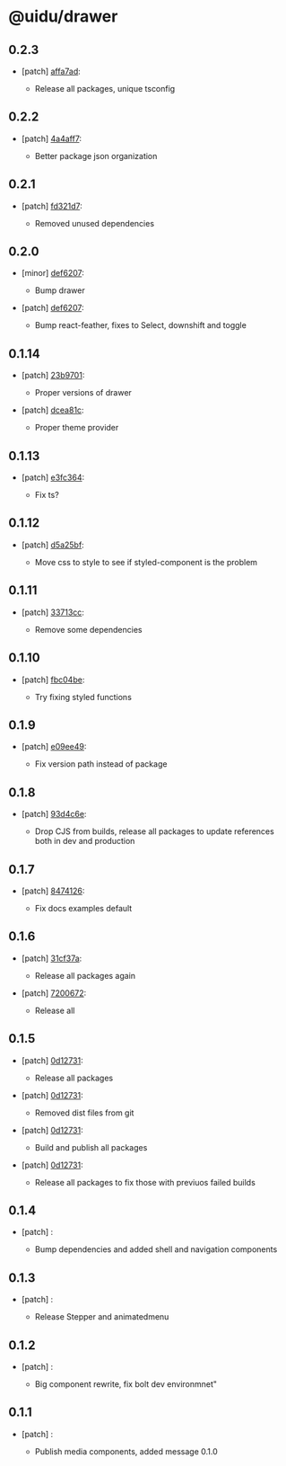 # @uidu/drawer

## 0.2.3
- [patch] [affa7ad](https://github.org/uidu-org/guidu/commits/affa7ad):

  - Release all packages, unique tsconfig

## 0.2.2
- [patch] [4a4aff7](https://github.org/uidu-org/guidu/commits/4a4aff7):

  - Better package json organization

## 0.2.1
- [patch] [fd321d7](https://github.org/uidu-org/guidu/commits/fd321d7):

  - Removed unused dependencies

## 0.2.0
- [minor] [def6207](https://github.org/uidu-org/guidu/commits/def6207):

  - Bump drawer
- [patch] [def6207](https://github.org/uidu-org/guidu/commits/def6207):

  - Bump react-feather, fixes to Select, downshift and toggle

## 0.1.14
- [patch] [23b9701](https://github.org/uidu-org/guidu/commits/23b9701):

  - Proper versions of drawer
- [patch] [dcea81c](https://github.org/uidu-org/guidu/commits/dcea81c):

  - Proper theme provider

## 0.1.13
- [patch] [e3fc364](https://github.org/uidu-org/guidu/commits/e3fc364):

  - Fix ts?

## 0.1.12
- [patch] [d5a25bf](https://github.org/uidu-org/guidu/commits/d5a25bf):

  - Move css to style to see if styled-component is the problem

## 0.1.11
- [patch] [33713cc](https://github.org/uidu-org/guidu/commits/33713cc):

  - Remove some dependencies

## 0.1.10
- [patch] [fbc04be](https://github.org/uidu-org/guidu/commits/fbc04be):

  - Try fixing styled functions

## 0.1.9
- [patch] [e09ee49](https://github.org/uidu-org/guidu/commits/e09ee49):

  - Fix version path instead of package

## 0.1.8
- [patch] [93d4c6e](https://github.org/uidu-org/guidu/commits/93d4c6e):

  - Drop CJS from builds, release all packages to update references both in dev and production

## 0.1.7
- [patch] [8474126](https://github.org/uidu-org/guidu/commits/8474126):

  - Fix docs examples default

## 0.1.6
- [patch] [31cf37a](https://github.org/uidu-org/guidu/commits/31cf37a):

  - Release all packages again
- [patch] [7200672](https://github.org/uidu-org/guidu/commits/7200672):

  - Release all

## 0.1.5
- [patch] [0d12731](https://github.org/uidu-org/guidu/commits/0d12731):

  - Release all packages
- [patch] [0d12731](https://github.org/uidu-org/guidu/commits/0d12731):

  - Removed dist files from git
- [patch] [0d12731](https://github.org/uidu-org/guidu/commits/0d12731):

  - Build and publish all packages
- [patch] [0d12731](https://github.org/uidu-org/guidu/commits/0d12731):

  - Release all packages to fix those with previuos failed builds

## 0.1.4
- [patch] :

  - Bump dependencies and added shell and navigation components

## 0.1.3
- [patch] :

  - Release Stepper and animatedmenu

## 0.1.2
- [patch] :

  - Big component rewrite, fix bolt dev environmnet"

## 0.1.1
- [patch] :

  - Publish media components, added message 0.1.0
